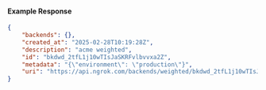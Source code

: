 <!-- Code generated for API Clients. DO NOT EDIT. -->

#### Example Response

```json
{
	"backends": {},
	"created_at": "2025-02-28T10:19:28Z",
	"description": "acme weighted",
	"id": "bkdwd_2tfL1j10wTIsJaSKRFvlbvvxa2Z",
	"metadata": "{\"environment\": \"production\"}",
	"uri": "https://api.ngrok.com/backends/weighted/bkdwd_2tfL1j10wTIsJaSKRFvlbvvxa2Z"
}
```

